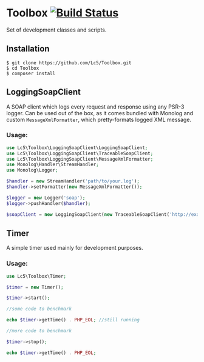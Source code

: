 # Toolbox [![Build Status](https://travis-ci.org/Lc5/Toolbox.svg?branch=master)](https://travis-ci.org/Lc5/Toolbox)
Set of development classes and scripts.

## Installation

```
$ git clone https://github.com/Lc5/Toolbox.git
$ cd Toolbox
$ composer install
```

## LoggingSoapClient
 
A SOAP client which logs every request and response using any PSR-3 logger. Can be used out of the box, as it comes
bundled with Monolog and custom ```MessageXmlFormatter```, which pretty-formats logged XML message.

### Usage:
 
```php
use Lc5\Toolbox\LoggingSoapClient\LoggingSoapClient;
use Lc5\Toolbox\LoggingSoapClient\TraceableSoapClient;
use Lc5\Toolbox\LoggingSoapClient\MessageXmlFormatter;
use Monolog\Handler\StreamHandler;
use Monolog\Logger;

$handler = new StreamHandler('path/to/your.log');
$handler->setFormatter(new MessageXmlFormatter());

$logger = new Logger('soap');
$logger->pushHandler($handler);

$soapClient = new LoggingSoapClient(new TraceableSoapClient('http://example.com'), $logger);

```
## Timer

A simple timer used mainly for development purposes.

### Usage:

```php
use Lc5\Toolbox\Timer;

$timer = new Timer();

$timer->start();

//some code to benchmark

echo $timer->getTime() . PHP_EOL; //still running

//more code to benchmark

$timer->stop();

echo $timer->getTime() . PHP_EOL;
```
